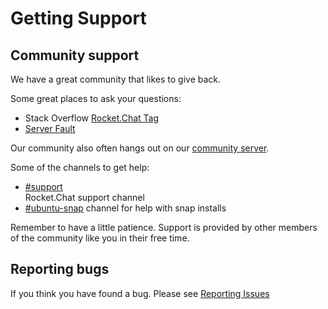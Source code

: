 # Getting Support

## Community support
We have a great community that likes to give back.

Some great places to ask your questions:
* Stack Overflow [Rocket.Chat Tag](https://stackoverflow.com/questions/tagged/rocket.chat)
* [Server Fault](https://serverfault.com/search?q=Rocket.Chat)

Our community also often hangs out on our [community server](https://demo.rocket.chat).

Some of the channels to get help:
* [\#support](https://demo.rocket.chat/channel/support)  
Rocket.Chat support channel
* [\#ubuntu-snap](https://demo.rocket.chat/channel/ubuntu-snap) channel for help with snap installs


Remember to have a little patience. Support is provided by other members of the community like you in their free time.

## Reporting bugs

If you think you have found a bug.  Please see [Reporting Issues](/1.%20Contributing/Reporting%20Issues)
